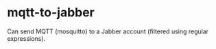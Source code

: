 mqtt-to-jabber
==============

Can send MQTT (mosquitto) to a Jabber account (filtered using regular expressions).
